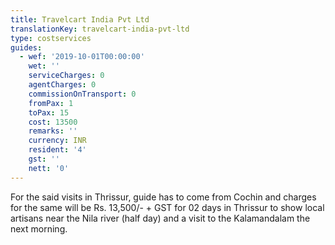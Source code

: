 ```yaml
---
title: Travelcart India Pvt Ltd
translationKey: travelcart-india-pvt-ltd
type: costservices
guides:
  - wef: '2019-10-01T00:00:00'
    wet: ''
    serviceCharges: 0
    agentCharges: 0
    commissionOnTransport: 0
    fromPax: 1
    toPax: 15
    cost: 13500
    remarks: ''
    currency: INR
    resident: '4'
    gst: ''
    nett: '0'
---
```

For the said visits in Thrissur, guide has to come from Cochin and charges for the same will be Rs. 13,500/- + GST for 02 days in Thrissur to show local artisans near the Nila river (half day) and a visit to the Kalamandalam the next morning.
